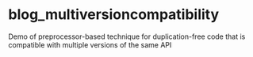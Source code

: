 # blog_multiversioncompatibility
Demo of preprocessor-based technique for duplication-free code that is compatible with multiple versions of the same API
